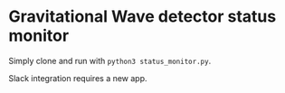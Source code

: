 # Gravitational Wave detector status monitor

Simply clone and run with `python3 status_monitor.py`.

Slack integration requires a new app.

